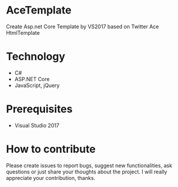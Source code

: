 # AceTemplate
Create Asp.net Core Template by VS2017 based on Twitter Ace HtmlTemplate
# Technology
- C#
- ASP.NET Core
- JavaScript, jQuery

# Prerequisites
- Visual Studio 2017
# How to contribute

Please create issues to report bugs, suggest new functionalities, ask questions or just share your thoughts about the project. I will really appreciate your contribution, thanks.

